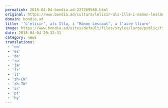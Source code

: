 ```yaml
---
permalink: 2018-04-04-bondia.ad-227269560.html
original: https://www.bondia.ad/cultura/lelisir-als-illa-i-manon-lescaut-laire-lliure
domain: bondia.ad
title: '‘L’elisir’, als Illa, i ‘Manon Lescaut’, a l’aire lliure'
image: https://www.bondia.ad/sites/default/files/styles/large/public/field/image/ueb2_31.jpg?itok=sZn9U9vd
date: 2018-04-04 20:32:31
category: news
translations: 
 - 'en'
 - 'es'
 - 'de'
 - 'ru'
 - 'ja'
 - 'fr'
 - 'it'
 - 'zh-CN'
 - 'zh-TW'
 - 'ar'
 - 'pt'
 - 'hy'
---
```


